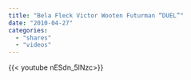 ```yaml
---
title: "Bela Fleck Victor Wooten Futurman “DUEL”"
date: "2010-04-27"
categories:
  - "shares"
  - "videos"
---
```


<div style="width: 70vw;">{{< youtube nESdn_5lNzc>}}</div>
